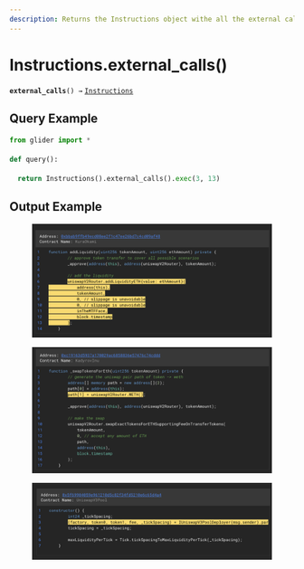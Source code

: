 ```yaml
---
description: Returns the Instructions object withe all the external call instructions.
---
```


# Instructions.external\_calls()

**`external_calls`**`() →` [`Instructions`](./)

## Query Example

```python
from glider import *

def query():
  
  return Instructions().external_calls().exec(3, 13)
```

## Output Example

<figure><img src="../../.gitbook/assets/image (5) (1).png" alt=""><figcaption></figcaption></figure>

<figure><img src="../../.gitbook/assets/image (6) (1).png" alt=""><figcaption></figcaption></figure>

<figure><img src="../../.gitbook/assets/image (7) (1).png" alt=""><figcaption></figcaption></figure>
